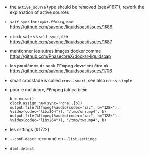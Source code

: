- the `active_source` type should be removed (see #1671), rework the explanation
  of active sources
- `self_sync` for `input.ffmpeg`, see
  <https://github.com/savonet/liquidsoap/issues/1689>
- `clock_safe` vs `self_sync`, see
  <https://github.com/savonet/liquidsoap/issues/1687>
- mentionner les autres images docker comme
  <https://github.com/PhasecoreX/docker-liquidsoap>
- les problèmes de seek FFmpeg devraient être ok
  <https://github.com/savonet/liquidsoap/issues/1706>
- smart crossfade is called `cross.smart`, see also `cross.simple`
- pour le multicore, FFmpeg fait ça bien:

  ```
  b = noise()
  clock.assign_new(sync='none',[b])
  output.file(%ffmpeg(%audio(codec="aac", b="128k"), %video(codec="libx264")), "/tmp/one.mp4", b)
  output.file(%ffmpeg(%audio(codec="aac", b="128k"), %video(codec="libx264")), "/tmp/two.mp4", b)
  ```

- les settings (#1722)
- `--conf-descr` renommé en `--list-settings`
- `dtmf.detect`
